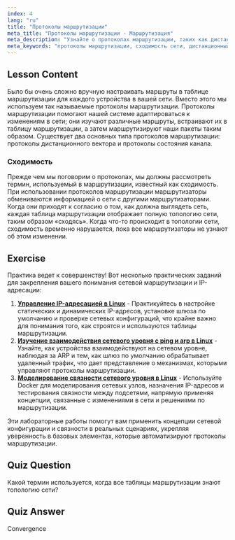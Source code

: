```yaml
---
index: 4
lang: "ru"
title: "Протоколы маршрутизации"
meta_title: "Протоколы маршрутизации - Маршрутизация"
meta_description: "Узнайте о протоколах маршрутизации, таких как дистанционный вектор и состояние канала. Поймите сходимость сети и то, как маршрутизаторы адаптируются к изменениям. Начните свой путь в сетевых технологиях Linux!"
meta_keywords: "протоколы маршрутизации, сходимость сети, дистанционный вектор, состояние канала, сетевые технологии Linux, руководство для начинающих, сетевой учебник"
---
```


## Lesson Content

Было бы очень сложно вручную настраивать маршруты в таблице маршрутизации для каждого устройства в вашей сети. Вместо этого мы используем так называемые протоколы маршрутизации. Протоколы маршрутизации помогают нашей системе адаптироваться к изменениям в сети; они изучают различные маршруты, встраивают их в таблицу маршрутизации, а затем маршрутизируют наши пакеты таким образом. Существует два основных типа протоколов маршрутизации: протоколы дистанционного вектора и протоколы состояния канала.

### Сходимость

Прежде чем мы поговорим о протоколах, мы должны рассмотреть термин, используемый в маршрутизации, известный как сходимость. При использовании протоколов маршрутизации маршрутизаторы обмениваются информацией о сети с другими маршрутизаторами. Когда они приходят к согласию о том, как должна выглядеть сеть, каждая таблица маршрутизации отображает полную топологию сети, таким образом «сходясь». Когда что-то происходит в топологии сети, сходимость временно нарушается, пока все маршрутизаторы не узнают об этом изменении.

## Exercise

Практика ведет к совершенству! Вот несколько практических заданий для закрепления вашего понимания сетевой маршрутизации и IP-адресации:

1. **[Управление IP-адресацией в Linux](https://labex.io/ru/labs/comptia-manage-ip-addressing-in-linux-592736)** - Практикуйтесь в настройке статических и динамических IP-адресов, установке шлюза по умолчанию и проверке сетевых конфигураций, что крайне важно для понимания того, как строятся и используются таблицы маршрутизации.
2. **[Изучение взаимодействия сетевого уровня с ping и arp в Linux](https://labex.io/ru/labs/comptia-explore-network-layer-interaction-with-ping-and-arp-in-linux-592746)** - Узнайте, как устройства взаимодействуют на сетевом уровне, наблюдая за ARP и тем, как шлюз по умолчанию обрабатывает удаленный трафик, что дает представление о механизмах, которыми управляют протоколы маршрутизации.
3. **[Моделирование связности сетевого уровня в Linux](https://labex.io/ru/labs/comptia-simulate-network-layer-connectivity-in-linux-592752)** - Используйте Docker для моделирования сетевых узлов, назначения IP-адресов и тестирования связности между подсетями, напрямую применяя концепции, связанные с изменениями в сети и решениями по маршрутизации.

Эти лабораторные работы помогут вам применить концепции сетевой конфигурации и связности в реальных сценариях, укрепляя уверенность в базовых элементах, которые автоматизируют протоколы маршрутизации.

## Quiz Question

Какой термин используется, когда все таблицы маршрутизации знают топологию сети?

## Quiz Answer

Convergence
